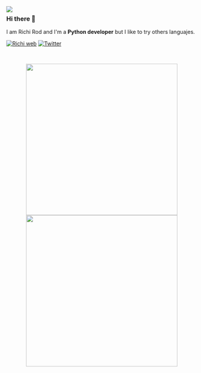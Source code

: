 <img align=left src="https://falken-home.herokuapp.com/static/home_project/img/falken_logo.png">

### Hi there 👋

I am Richi Rod and I'm a **Python developer** but I like to try others languajes.

[![Richi web](https://img.shields.io/badge/web-richionline-blue)](https://richionline-portfolio.nw.r.appspot.com) 
[![Twitter](https://img.shields.io/twitter/follow/richionline?style=social)](https://twitter.com/richionline)

<br>
<p align = "center">
  <img src = "https://github-readme-stats.vercel.app/api?username=falken20&show_icons=true&" width = 400>
  <img src = "https://github-readme-streak-stats.herokuapp.com?user=falken20&hide_border=true" width = 400>
</p>

<!--
**falken20/falken20** is a ✨ _special_ ✨ repository because its `README.md` (this file) appears on your GitHub profile.

Here are some ideas to get you started:

- 🔭 I’m currently working on ...
- 🌱 I’m currently learning ...
- 👯 I’m looking to collaborate on ...
- 🤔 I’m looking for help with ...
- 💬 Ask me about ...
- 📫 How to reach me: ...
- 😄 Pronouns: ...
- ⚡ Fun fact: ...
-->
